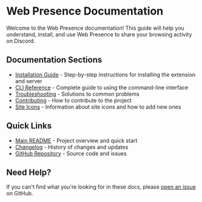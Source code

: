 # Web Presence Documentation

Welcome to the Web Presence documentation! This guide will help you understand, install, and use Web Presence to share your browsing activity on Discord.

## Documentation Sections

- [Installation Guide](./INSTALLATION.md) - Step-by-step instructions for installing the extension and server
- [CLI Reference](./CLI.md) - Complete guide to using the command-line interface
- [Troubleshooting](./TROUBLESHOOTING.md) - Solutions to common problems
- [Contributing](../CONTRIBUTING.md) - How to contribute to the project
- [Site Icons](./SITE_ICONS.md) - Information about site icons and how to add new ones

## Quick Links

- [Main README](../README.md) - Project overview and quick start
- [Changelog](../server/CHANGELOG.md) - History of changes and updates
- [GitHub Repository](https://github.com/utkarshthedev/webpresence) - Source code and issues

## Need Help?

If you can't find what you're looking for in these docs, please [open an issue](https://github.com/utkarshthedev/webpresence/issues/new) on GitHub.
